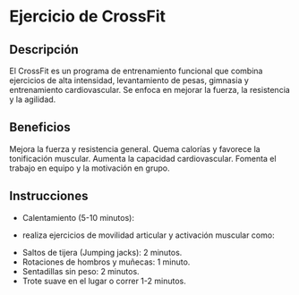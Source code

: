 # Ejercicio de CrossFit

## Descripción
El CrossFit es un programa de entrenamiento funcional que combina ejercicios de alta intensidad, levantamiento de pesas, gimnasia y entrenamiento cardiovascular. Se enfoca en mejorar la fuerza, la resistencia y la agilidad.

## Beneficios
Mejora la fuerza y resistencia general.
Quema calorías y favorece la tonificación muscular.
Aumenta la capacidad cardiovascular.
Fomenta el trabajo en equipo y la motivación en grupo.

## Instrucciones
- Calentamiento (5-10 minutos):
* realiza ejercicios de movilidad articular y activación muscular como:

- Saltos de tijera (Jumping jacks): 2 minutos.
- Rotaciones de hombros y muñecas: 1 minuto.
- Sentadillas sin peso: 2 minutos.
- Trote suave en el lugar o correr 1-2 minutos.




















